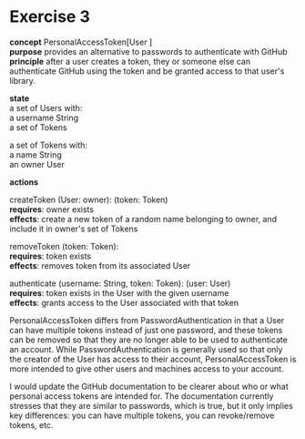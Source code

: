 # Exercise 3

**concept** PersonalAccessToken[User ]\
**purpose** provides an alternative to passwords to authenticate with GitHub\
**principle** after a user creates a token, they or someone else can authenticate GitHub using the token and be granted access to that user's library.

**state**\
a set of Users with:\
a username String\
a set of Tokens

a set of Tokens with:\
a name String\
an owner User

**actions**

createToken (User: owner): (token: Token)\
**requires**: owner exists\
**effects**: create a new token of a random name belonging to owner, and include it in owner's set of Tokens

removeToken (token: Token):\
**requires**: token exists\
**effects**: removes token from its associated User

authenticate (username: String, token: Token): (user: User)\
**requires**: token exists in the User with the given username\
**effects**: grants access to the User associated with that token

PersonalAccessToken differs from PasswordAuthentication in that a User can have multiple tokens instead of just one password, and these tokens can be removed so that they are no longer able to be used to authenticate an account. While PasswordAuthentication is generally used so that only the creator of the User has access to their account, PersonalAccessToken is more intended to give other users and machines access to your account.

I would update the GitHub documentation to be clearer about who or what personal access tokens are intended for. The documentation currently stresses that they are similar to passwords, which is true, but it only implies key differences: you can have multiple tokens, you can revoke/remove tokens, etc.
